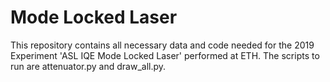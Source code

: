 # Mode Locked Laser

This repository contains all necessary data and code needed for the 2019 Experiment 'ASL IQE Mode Locked Laser' performed at ETH. The scripts to run are attenuator.py and draw_all.py.
